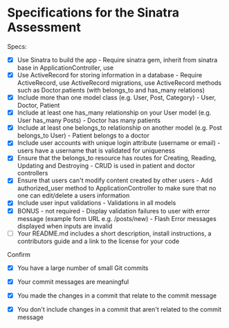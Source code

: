 # Specifications for the Sinatra Assessment

Specs:
- [x] Use Sinatra to build the app - Require sinatra gem, inherit from sinatra base in ApplicationController, use 
- [x] Use ActiveRecord for storing information in a database - Require ActiveRecord, use ActiveRecord migrations, use ActiveRecord methods such as Doctor.patients (with belongs_to and has_many relations)
- [x] Include more than one model class (e.g. User, Post, Category) - User, Doctor, Patient
- [x] Include at least one has_many relationship on your User model (e.g. User has_many Posts) - Doctor has many patients
- [x] Include at least one belongs_to relationship on another model (e.g. Post belongs_to User) - Patient belongs to a doctor
- [x] Include user accounts with unique login attribute (username or email) - users have a username that is validated for uniqueness
- [x] Ensure that the belongs_to resource has routes for Creating, Reading, Updating and Destroying - CRUD is used in patient and doctor controllers
- [x] Ensure that users can't modify content created by other users - Add authorized_user method to ApplicationController to make sure that no one can edit/delete a users information
- [x] Include user input validations - Validations in all models
- [x] BONUS - not required - Display validation failures to user with error message (example form URL e.g. /posts/new) - Flash Error messages displayed when inputs are invalid
- [ ] Your README.md includes a short description, install instructions, a contributors guide and a link to the license for your code

Confirm
- [x] You have a large number of small Git commits
- [x] Your commit messages are meaningful
- [x] You made the changes in a commit that relate to the commit message
- [x] You don't include changes in a commit that aren't related to the commit message


<!-- Make sure to check each box in your spec.md (replace the space between the square braces with an x) and explain next to each one how you've met the requirement before you submit your project. -->